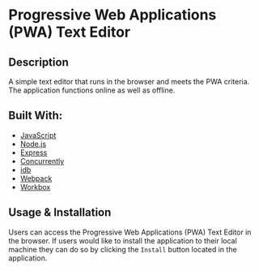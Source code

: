# Progressive Web Applications (PWA) Text Editor

## **Description**
A simple text editor that runs in the browser and meets the PWA criteria. The application functions online as well as offline. 


## **Built With:**
  + [JavaScript](https://developer.mozilla.org/en-US/docs/Web/JavaScript)
  + [Node.js](https://nodejs.org/en/)
  + [Express](https://www.npmjs.com/package/express)
  + [Concurrently](https://www.npmjs.com/package/concurrently)
  + [idb](https://www.npmjs.com/package/idb)
  + [Webpack](https://webpack.js.org/)
  + [Workbox](https://developer.chrome.com/docs/workbox/)




## **Usage & Installation** 
Users can access the Progressive Web Applications (PWA) Text Editor in the browser. If users would like to install the application to their local machine they can do so by clicking the `Install` button located in the application. 



